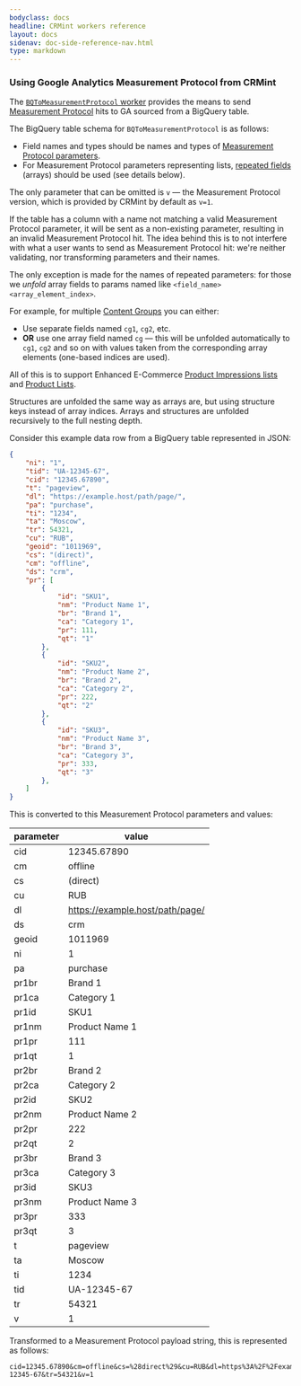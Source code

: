 ```yaml
---
bodyclass: docs
headline: CRMint workers reference
layout: docs
sidenav: doc-side-reference-nav.html
type: markdown
---
```


### Using Google Analytics Measurement Protocol from CRMint

The [`BQToMeasurementProtocol` worker](worker_spec.html#bqtomeasurementprotocol) provides the means to send [Measurement Protocol](https://developers.google.com/analytics/devguides/collection/protocol/v1/) hits to GA sourced from a BigQuery table.

The BigQuery table schema for `BQToMeasurementProtocol` is as follows:

*   Field names and types should be names and types of [Measurement Protocol parameters](https://developers.google.com/analytics/devguides/collection/protocol/v1/parameters).
*   For Measurement Protocol parameters representing lists, [repeated fields](https://cloud.google.com/bigquery/docs/nested-repeated) (arrays) should be used (see details below).

The only parameter that can be omitted is `v` — the Measurement Protocol version, which is provided by CRMint by default as `v=1`.

If the table has a column with a name not matching a valid Measurement Protocol parameter, it will be sent as a non-existing parameter, resulting in an invalid Measurement Protocol hit. The idea behind this is to not interfere with what a user wants to send as Measurement Protocol hit: we're neither validating, nor transforming parameters and their names.

The only exception is made for the names of repeated parameters: for those we *unfold* array fields to params named like `<field_name><array_element_index>`.

For example, for multiple [Content Groups](https://developers.google.com/analytics/devguides/collection/protocol/v1/parameters#cg_) you can either:

*   Use separate fields named `cg1`, `cg2`, etc.
*   **OR** use one array field named `cg` — this will be unfolded automatically to `cg1`, `cg2` and so on with values taken from the corresponding array elements (one-based indices are used).

All of this is to support Enhanced E-Commerce [Product Impressions lists](https://developers.google.com/analytics/devguides/collection/protocol/v1/parameters#il_nm) and [Product Lists](https://developers.google.com/analytics/devguides/collection/protocol/v1/parameters#pr_id).

Structures are  unfolded the same way as arrays are, but using structure keys instead of array indices. Arrays and structures are unfolded recursively to the full nesting depth.

Consider this example data row from a BigQuery table represented in JSON:

```json
{
    "ni": "1",
    "tid": "UA-12345-67",
    "cid": "12345.67890",
    "t": "pageview",
    "dl": "https://example.host/path/page/",
    "pa": "purchase",
    "ti": "1234",
    "ta": "Moscow",
    "tr": 54321,
    "cu": "RUB",
    "geoid": "1011969",
    "cs": "(direct)",
    "cm": "offline",
    "ds": "crm",
    "pr": [
        {
            "id": "SKU1",
            "nm": "Product Name 1",
            "br": "Brand 1",
            "ca": "Category 1",
            "pr": 111,
            "qt": "1"
        },
        {
            "id": "SKU2",
            "nm": "Product Name 2",
            "br": "Brand 2",
            "ca": "Category 2",
            "pr": 222,
            "qt": "2"
        },
        {
            "id": "SKU3",
            "nm": "Product Name 3",
            "br": "Brand 3",
            "ca": "Category 3",
            "pr": 333,
            "qt": "3"
        },
    ]
}
```

This is converted to this Measurement Protocol parameters and values:

| parameter | value |
|---|---|
|cid|12345.67890|
|cm|offline|
|cs|(direct)|
|cu|RUB|
|dl|https://example.host/path/page/|
|ds|crm|
|geoid|1011969|
|ni|1|
|pa|purchase|
|pr1br|Brand 1|
|pr1ca|Category 1|
|pr1id|SKU1|
|pr1nm|Product Name 1|
|pr1pr|111|
|pr1qt|1|
|pr2br|Brand 2|
|pr2ca|Category 2|
|pr2id|SKU2|
|pr2nm|Product Name 2|
|pr2pr|222|
|pr2qt|2|
|pr3br|Brand 3|
|pr3ca|Category 3|
|pr3id|SKU3|
|pr3nm|Product Name 3|
|pr3pr|333|
|pr3qt|3|
|t|pageview|
|ta|Moscow|
|ti|1234|
|tid|UA-12345-67|
|tr|54321|
|v|1|

Transformed to a Measurement Protocol payload string, this is represented as follows:

```
cid=12345.67890&cm=offline&cs=%28direct%29&cu=RUB&dl=https%3A%2F%2Fexample.host%2Fpath%2Fpage%2F&ds=crm&geoid=1011969&ni=1&pa=purchase&pr1br=Brand+1&pr1ca=Category+1&pr1id=SKU1&pr1nm=Product+Name+1&pr1pr=111&pr1qt=1&pr2br=Brand+2&pr2ca=Category+2&pr2id=SKU2&pr2nm=Product+Name+2&pr2pr=222&pr2qt=2&pr3br=Brand+3&pr3ca=Category+3&pr3id=SKU3&pr3nm=Product+Name+3&pr3pr=333&pr3qt=3&t=pageview&ta=Moscow&ti=1234&tid=UA-12345-67&tr=54321&v=1
```

